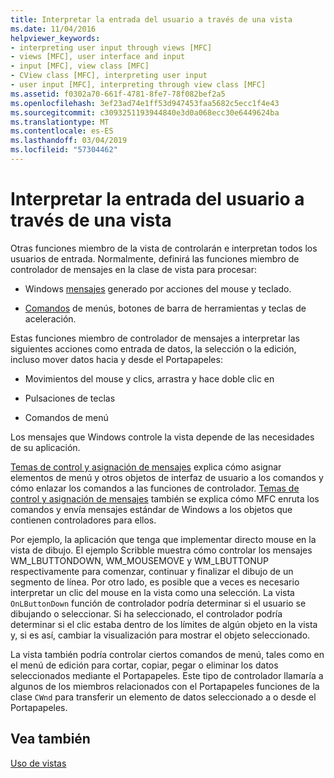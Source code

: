 ```yaml
---
title: Interpretar la entrada del usuario a través de una vista
ms.date: 11/04/2016
helpviewer_keywords:
- interpreting user input through views [MFC]
- views [MFC], user interface and input
- input [MFC], view class [MFC]
- CView class [MFC], interpreting user input
- user input [MFC], interpreting through view class [MFC]
ms.assetid: f0302a70-661f-4781-8fe7-78f082bef2a5
ms.openlocfilehash: 3ef23ad74e1ff53d947453faa5682c5ecc1f4e43
ms.sourcegitcommit: c3093251193944840e3d0a068ecc30e6449624ba
ms.translationtype: MT
ms.contentlocale: es-ES
ms.lasthandoff: 03/04/2019
ms.locfileid: "57304462"
---
```

# <a name="interpreting-user-input-through-a-view"></a>Interpretar la entrada del usuario a través de una vista

Otras funciones miembro de la vista de controlarán e interpretan todos los usuarios de entrada. Normalmente, definirá las funciones miembro de controlador de mensajes en la clase de vista para procesar:

- Windows [mensajes](../mfc/messages.md) generado por acciones del mouse y teclado.

- [Comandos](../mfc/user-interface-objects-and-command-ids.md) de menús, botones de barra de herramientas y teclas de aceleración.

Estas funciones miembro de controlador de mensajes a interpretar las siguientes acciones como entrada de datos, la selección o la edición, incluso mover datos hacia y desde el Portapapeles:

- Movimientos del mouse y clics, arrastra y hace doble clic en

- Pulsaciones de teclas

- Comandos de menú

Los mensajes que Windows controle la vista depende de las necesidades de su aplicación.

[Temas de control y asignación de mensajes](../mfc/message-handling-and-mapping.md) explica cómo asignar elementos de menú y otros objetos de interfaz de usuario a los comandos y cómo enlazar los comandos a las funciones de controlador. [Temas de control y asignación de mensajes](../mfc/message-handling-and-mapping.md) también se explica cómo MFC enruta los comandos y envía mensajes estándar de Windows a los objetos que contienen controladores para ellos.

Por ejemplo, la aplicación que tenga que implementar directo mouse en la vista de dibujo. El ejemplo Scribble muestra cómo controlar los mensajes WM_LBUTTONDOWN, WM_MOUSEMOVE y WM_LBUTTONUP respectivamente para comenzar, continuar y finalizar el dibujo de un segmento de línea. Por otro lado, es posible que a veces es necesario interpretar un clic del mouse en la vista como una selección. La vista `OnLButtonDown` función de controlador podría determinar si el usuario se dibujando o seleccionar. Si ha seleccionado, el controlador podría determinar si el clic estaba dentro de los límites de algún objeto en la vista y, si es así, cambiar la visualización para mostrar el objeto seleccionado.

La vista también podría controlar ciertos comandos de menú, tales como en el menú de edición para cortar, copiar, pegar o eliminar los datos seleccionados mediante el Portapapeles. Este tipo de controlador llamaría a algunos de los miembros relacionados con el Portapapeles funciones de la clase `CWnd` para transferir un elemento de datos seleccionado a o desde el Portapapeles.

## <a name="see-also"></a>Vea también

[Uso de vistas](../mfc/using-views.md)
